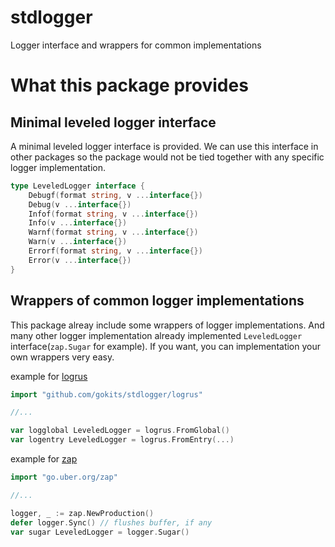 # stdlogger
Logger interface and wrappers for common implementations

# What this package provides
## Minimal leveled logger interface
A minimal leveled logger interface is provided. We can use this interface in other packages so the package would not be tied together with any specific logger implementation. 
```go
type LeveledLogger interface {
	Debugf(format string, v ...interface{})
	Debug(v ...interface{})
	Infof(format string, v ...interface{})
	Info(v ...interface{})
	Warnf(format string, v ...interface{})
	Warn(v ...interface{})
	Errorf(format string, v ...interface{})
	Error(v ...interface{})
}
```
## Wrappers of common logger implementations
This package alreay include some wrappers of logger implementations. And many other logger implementation already implemented `LeveledLogger` interface(`zap.Sugar` for example). If you want, you can implementation your own wrappers very easy.

example for [logrus](https://github.com/sirupsen/logrus)
```go
import "github.com/gokits/stdlogger/logrus"

//...

var logglobal LeveledLogger = logrus.FromGlobal()
var logentry LeveledLogger = logrus.FromEntry(...)
```

example for [zap](https://github.com/uber-go/zap)

```go
import "go.uber.org/zap"

//...

logger, _ := zap.NewProduction()
defer logger.Sync() // flushes buffer, if any
var sugar LeveledLogger = logger.Sugar()
```
